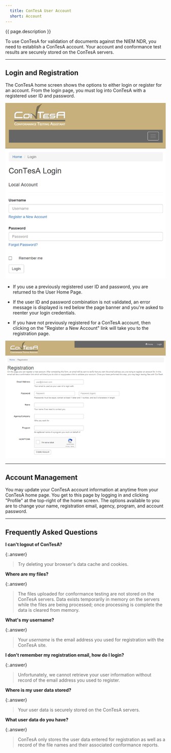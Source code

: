 ```yaml
---
  title: ConTesA User Account
  short: Account
---
```


{{ page.description }}

To use ConTesA for validation of documents against the NIEM NDR,
you need to establish a ConTesA account. Your account and
conformance test results are securely stored on the ConTesA
servers.

-------------

## Login and Registration

The ConTesA home screen shows the options to either login or register for an account. From the login page, you must log into ConTesA with a registered user ID and password.

[![Image of the ConTesA Login Page](assets/contesa_login.png
   "ConTesA Login Page")]({{page.contesa_url}}/login})

- If you use a previously registered user ID and password, you are returned to the User Home Page.

- If the user ID and password combination is not validated, an error message is displayed is red below the page banner and you're asked to reenter your login credentials.

- If you have not previously registered for a ConTesA account, then clicking on the "Register a New Account" link will take you to the registration page.

[![Image of the ConTesA Account Registration Page](assets/contesa_registration.png
   "ConTesA Account Registration Page")]({{page.contesa_url}}/registration})

-------------

## Account Management

You may update your ConTesA account information at anytime from your ConTesA home page. You get to this page by logging in and clicking "Profile" at the top-right of the home screen. The options available to you are to change your name, registration email, agency, program, and account password.

-------------

## Frequently Asked Questions

**I can't logout of ConTesA?**

{:.answer}
> Try deleting your browser's data cache and cookies.

**Where are my files?**

{:.answer}
> The files uploaded for conformance testing are not stored on the
> ConTesA servers. Data exists temporarily in memory on the servers
> while the files are being processed; once processing is complete
> the data is cleared from memory.

**What's my username?**

{:.answer}
> Your *username* is the email address you used for registration
> with the ConTesA site.

**I don't remember my registration email, how do I login?**

{:.answer}
> Unfortunately, we cannot retrieve your user information without
> record of the email address you used to register.

**Where is my user data stored?**

{:.answer}
> Your user data is securely stored on the ConTesA servers.

**What user data do you have?**

{:.answer}
> ConTesA only stores the user data entered for registration as
> well as a record of the file names and their associated
> conformance reports.
